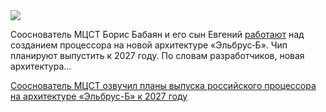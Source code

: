 <!--2025-05-13 14:31:23-->
<div class="yb">
  <div class="rss habr"><img src="https://habrastorage.org/getpro/habr/upload_files/ae9/b7b/9dc/ae9b7b9dcbc0827dd5bf27983eb08784.png" /><p>Сооснователь МЦСТ Борис Бабаян и его сын Евгений <a href="https://www.cnews.ru/news/top/2025-05-12_osnovatel_mtsst_i_vyhodets?ysclid=malgkbi99k131548359" rel="noopener noreferrer nofollow">работают</a> над созданием процессора на&nbsp;новой архитектуре «Эльбрус‑Б». Чип планируют выпустить к 2027&nbsp;году. По&nbsp;словам разработчиков, новая архитектура... <p class="titl"><a href="https://habr.com/ru/news/909078/?utm_source=habrahabr&utm_medium=rss&utm_campaign=909078">Сооснователь МЦСТ озвучил планы выпуска российского процессора на архитектуре «Эльбрус-Б» к 2027 году</a></p></div>
</div>
